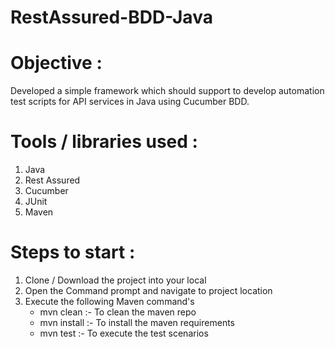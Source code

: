 # RestAssured-BDD-Java
# Objective : 
Developed a simple framework which should support to develop automation test scripts for API services in Java using Cucumber BDD.

# Tools / libraries used :

1. Java
2. Rest Assured
3. Cucumber
4. JUnit
5. Maven


# Steps to start :

1. Clone / Download the project into your local
2. Open the Command prompt and navigate to project location
3. Execute the following Maven command's
    - mvn clean :- To clean the maven repo
    - mvn install :- To install the maven requirements 
    - mvn test :- To execute the test scenarios

